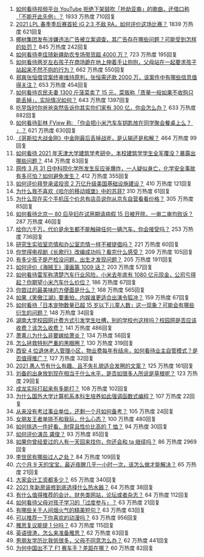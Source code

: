 1. [如何看待视频平台 YouTube 拒绝下架鼓吹「抢劫亚裔」的歌曲，还借口称「不能开此先例」？](https://www.zhihu.com/question/452206336) 1933 万热度 710回复
1. [2021 LPL 春季季后赛首轮 iG 2:3 不敌 RA，如何评价这场比赛？](https://www.zhihu.com/question/452394711) 1839 万热度 621回复
1. [椰树集团发布涉嫌违法广告被立案调查，其广告存在哪些问题？可能受到怎样的处罚？](https://www.zhihu.com/question/452260357) 845 万热度 242回复
1. [如何看待李佳琦新疆助农专场带货超 4000 万？](https://www.zhihu.com/question/452243669) 723 万热度 195回复
1. [如何看待两岁左右孩子在商场跪在地上伸着手让抱抱，父母站在一起要求孩子站起来不然不抱的行为？](https://www.zhihu.com/question/452012204) 662 万热度 550回复
1. [郑爽张恒借贷案终审维持原判，张恒需还款 2000 万，该案件中有哪些信息值得关注？](https://www.zhihu.com/question/452239924) 653 万热度 454回复
1. [如何看待农民夫妻 1300 斤菠菜卖了 15 元，菜贩称「质量一般如果不收购只能丢掉」，实际情况如何？](https://www.zhihu.com/question/452058910) 643 万热度 1397回复
1. [吃早饭时你爸爸突然告诉你其实你们家有 300 亿，你会怎么办？](https://www.zhihu.com/question/447823721) 633 万热度 882回复
1. [如何看待彭林 FView 称: 「你会把小米汽车车钥匙放在同学聚会餐桌上么？ ​​​」？](https://www.zhihu.com/question/452177974) 621 万热度 630回复
1. [《哥斯拉大战金刚》中金刚最后丢掉战斧，是认输还是和解？](https://www.zhihu.com/question/451584283) 464 万热度 99回复
1. [如何看待 2021 年天津大学建筑学考研中，本校建筑学学生全军覆没？暴露出哪些问题？](https://www.zhihu.com/question/451892894) 414 万热度 83回复
1. [网传 3 月 31 日中科院化学所发生反应釜爆炸，一人疑似身亡，化学安全事故有多可怕？如何避免发生？](https://www.zhihu.com/question/452354028) 412 万热度 355回复
1. [如何评价拜登承诺投资 2 万亿升级美国基础设施建设？](https://www.zhihu.com/question/449668091) 410 万热度 121回复
1. [为什么我不喜欢《哈尔的移动城堡》中的苏菲?](https://www.zhihu.com/question/386090089) 310 万热度 61回复
1. [为什么现在买个手机压个价总有店员说你从京东自营看看价格？](https://www.zhihu.com/question/451443024) 305 万热度 85回复
1. [如何看待北京一 80 后孕妇在试用期请病假 15 日被开除，一审二审均败诉？](https://www.zhihu.com/question/452038798) 287 万热度 46回复
1. [给你六千万，代价是余生都不能触碰任何一辆汽车，你会接受吗？](https://www.zhihu.com/question/451405101) 253 万热度 736回复
1. [研究生实验室恋情和办公室恋情一样不被提倡吗？](https://www.zhihu.com/question/422926125) 221 万热度 60回复
1. [你觉得电视剧《长歌行》改编成功吗？看完什么感受？](https://www.zhihu.com/question/439359918) 209 万热度 105回复
1. [有多少孩子是产检没问题，出生才发现问题？](https://www.zhihu.com/question/320505054) 205 万热度 1911回复
1. [如何评价《海贼王》漫画第 1009 话？](https://www.zhihu.com/question/452135549) 203 万热度 57回复
1. [如何看待雷军称清楚汽车行业风险，小米去年底有 1080 亿元现金，公司亏得起？你期望小米汽车什么价位？](https://www.zhihu.com/question/452114954) 186 万热度 67回复
1. [你尝过的最美味的方便面是什么？](https://www.zhihu.com/question/417607029) 168 万热度 565回复
1. [如果《笑傲江湖》要重拍，内娱谁更适合出演令狐冲？](https://www.zhihu.com/question/450884811) 159 万热度 67回复
1. [如何看待「日本宠物数量已超 15 岁以下儿童人数」这一现象？可能会有哪些衍生的问题？](https://www.zhihu.com/question/452361675) 148 万热度 34回复
1. [湖南大学校园网计费方式引发学生吐槽，别的学校也这样吗？校园网是否应该收费？该怎么收费？](https://www.zhihu.com/question/452174010) 141 万热度 486回复
1. [萧熏儿为什么非要嫁给萧炎？](https://www.zhihu.com/question/448033860) 134 万热度 56回复
1. [怎么拯救特别严重的黑眼圈？](https://www.zhihu.com/question/27592542) 130 万热度 319回复
1. [西安 4 位退休老人管理小区，物业费每年有结余，如何看待业主自管模式？是否值得推广？](https://www.zhihu.com/question/451816714) 127 万热度 32回复
1. [2021 愚人节有什么有趣、且不失礼貌适合发圈的文案？](https://www.zhihu.com/question/452181952) 125 万热度 161回复
1. [刘备的出身放到现在相当于什么水平，是否如很多人所说是草根呢？](https://www.zhihu.com/question/452074548) 123 万热度 29回复
1. [成龙实际打起来有多能打？](https://www.zhihu.com/question/30876851) 108 万热度 102回复
1. [为什么国外大学计算机系本科生培养如此强调函数式编程？](https://www.zhihu.com/question/450773131) 107 万热度 22回复
1. [从来没有考过事业单位，还剩一个月如何备考？](https://www.zhihu.com/question/351990894) 105 万热度 24回复
1. [女朋友王者单排不和我玩，什么心态？](https://www.zhihu.com/question/438791687) 100 万热度 480回复
1. [如何挑选一件好看、耐穿且性价比高的 T 恤？](https://www.zhihu.com/question/404173699) 94 万热度 30回复
1. [如何评价演员 龚俊？](https://www.zhihu.com/question/62531332) 93 万热度 85回复
1. [如果你曾经爱过的人有一天回来找你，你还会和 ta 继续吗？](https://www.zhihu.com/question/441718033) 86 万热度 2969回复
1. [李世民有哪些过人之处？](https://www.zhihu.com/question/29000737) 84 万热度 109回复
1. [六个月 9 天的宝宝，最近夜醒几乎一小时一次，该怎么做才能解决？](https://www.zhihu.com/question/451976528) 65 万热度 21回复
1. [大家会计工资都多少？](https://www.zhihu.com/question/392926139) 65 万热度 340回复
1. [2021 年新房装修到底选择什么热水器？](https://www.zhihu.com/question/437976017) 64 万热度 38回复
1. [有什么值得推荐的会计、财务类网站，论坛或者杂志？](https://www.zhihu.com/question/24593787) 64 万热度 112回复
1. [如何看待父母对孩子学习的「过度参与」？](https://www.zhihu.com/question/451118207) 63 万热度 21回复
1. [有哪些关于人间烟火气的精美短句？](https://www.zhihu.com/question/449420621) 63 万热度 63回复
1. [可以推荐一下你喜欢的动漫吗？](https://www.zhihu.com/question/445264498) 63 万热度 956回复
1. [雅思复议能提 1 分吗？](https://www.zhihu.com/question/35676047) 63 万热度 115回复
1. [英语很渣，怎么来准备雅思？](https://www.zhihu.com/question/27240420) 62 万热度 63回复
1. [男朋友学历比我低很多，父母不同意怎么办？](https://www.zhihu.com/question/451637860) 62 万热度 441回复
1. [为何中国出不了 F1 赛车手？差距在哪？](https://www.zhihu.com/question/276059168) 60 万热度 82回复